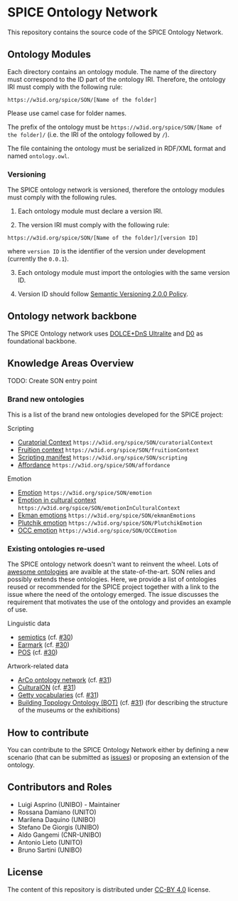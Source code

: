 # SPICE Ontology Network

This repository contains the source code of the SPICE Ontology Network.


## Ontology Modules

Each directory contains an ontology module.
The name of the directory must correspond to the ID part of the  ontology IRI.
Therefore, the ontology IRI must comply with the following rule:

```
https://w3id.org/spice/SON/[Name of the folder]
```

Please use camel case for folder names.

The prefix of the ontology must be ``https://w3id.org/spice/SON/[Name of the folder]/`` (i.e. the IRI of the ontology followed by ``/``).

The file containing the ontology must be serialized in RDF/XML format and named ``ontology.owl``.

### Versioning

The SPICE ontology network is versioned, therefore the ontology modules must comply with the following rules.

1. Each ontology module must declare a version IRI.

2. The version IRI must comply with the following rule:

```
https://w3id.org/spice/SON/[Name of the folder]/[version ID]
```
where ``version ID`` is the identifier of the version under development (currently the ``0.0.1``).

3. Each ontology module must import the ontologies with the same version ID.

4. Version ID should follow [Semantic Versioning 2.0.0 Policy](https://semver.org/).

## Ontology network backbone

The SPICE Ontology network uses [DOLCE+DnS Ultralite](http://www.ontologydesignpatterns.org/ont/dul/DUL.owl) and [D0](http://www.ontologydesignpatterns.org/ont/dul/d0.owl) as foundational backbone.


## Knowledge Areas Overview

TODO: Create SON entry point

### Brand new ontologies

This is a list of the brand new ontologies developed for the SPICE project:

Scripting
- [Curatorial Context](https://w3id.org/spice/SON/curatorialContext) ``https://w3id.org/spice/SON/curatorialContext``
- [Fruition context](https://w3id.org/spice/SON/fruitionContext) ``https://w3id.org/spice/SON/fruitionContext``
- [Scripting manifest](https://w3id.org/spice/SON/scripting) ``https://w3id.org/spice/SON/scripting``
- [Affordance](https://w3id.org/spice/SON/affordance) ``https://w3id.org/spice/SON/affordance``

Emotion
- [Emotion](https://w3id.org/spice/SON/emotion) ``https://w3id.org/spice/SON/emotion``
- [Emotion in cultural context](https://w3id.org/spice/SON/emotionInCulturalContext) ``https://w3id.org/spice/SON/emotionInCulturalContext``
- [Ekman emotions](https://w3id.org/spice/SON/ekmanEmotions) ``https://w3id.org/spice/SON/ekmanEmotions``
- [Plutchik emotion](https://w3id.org/spice/SON/PlutchikEmotion) ``https://w3id.org/spice/SON/PlutchikEmotion``
- [OCC emotion](https://w3id.org/spice/SON/OCCEmotion) ``https://w3id.org/spice/SON/OCCEmotion``

### Existing ontologies re-used 

The SPICE ontology network doesn't want to reinvent the wheel.
Lots of [awesome ontologies](Awesome_ontologies.md) are avaible at the state-of-the-art.
SON relies and possibly extends these ontologies. 
Here, we provide a list of ontologies reused or recommended for the SPICE project together with a link to the issue where the need of the ontology emerged.
The issue discusses the requirement that motivates the use of the ontology and provides an example of use.

Linguistic data

- [semiotics](http://ontologydesignpatterns.org/cp/owl/semiotics.owl#) (cf. [#30](https://github.com/spice-h2020/SON/issues/30))
- [Earmark](http://www.essepuntato.it/2008/12/earmark#) (cf. [#30](https://github.com/spice-h2020/SON/issues/30)) 
- [POS](http://www.ontologydesignpatterns.org/ont/fred/pos.owl#) (cf. [#30](https://github.com/spice-h2020/SON/issues/30))

Artwork-related data

- [ArCo ontology network](https://w3id.org/arco/ontology/arco) (cf. [#31](https://github.com/spice-h2020/SON/issues/31))
- [CulturalON](http://dati.beniculturali.it/cis/) (cf. [#31](https://github.com/spice-h2020/SON/issues/31))
- [Getty vocabularies](http://vocab.getty.edu/) (cf. [#31](https://github.com/spice-h2020/SON/issues/31))
- [Building Topology Ontology (BOT)](https://w3id.org/bot#) (cf. [#31](https://github.com/spice-h2020/SON/issues/31)) (for describing the structure of the museums or the exhibitions)

## How to contribute

You can contribute to the SPICE Ontology Network either by defining a new scenario (that can be submitted as [issues](https://github.com/spice-h2020/SON/issues/new/choose)) or  proposing an extension of the ontology.


## Contributors and Roles

- Luigi Asprino (UNIBO) - Maintainer
- Rossana Damiano (UNITO)
- Marilena Daquino (UNIBO)
- Stefano De Giorgis (UNIBO)
- Aldo Gangemi (CNR-UNIBO)
- Antonio Lieto (UNITO)
- Bruno Sartini (UNIBO)


## License

The content of this repository is distributed under [CC-BY 4.0](https://creativecommons.org/licenses/by/4.0/) license.

